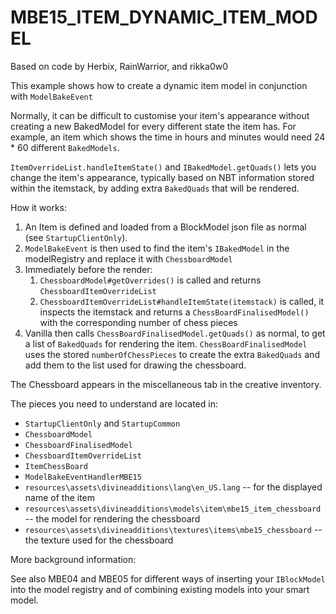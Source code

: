 # MBE15_ITEM_DYNAMIC_ITEM_MODEL

Based on code by Herbix, RainWarrior, and rikka0w0

This example shows how to create a dynamic item model in conjunction with `ModelBakeEvent`

Normally, it can be difficult to customise your item's appearance without creating a new BakedModel for every different state the item has. For example, an item which shows the time in hours and minutes would need 24 * 60 different `BakedModels`.

`ItemOverrideList.handleItemState()` and `IBakedModel.getQuads()` lets you change the item's appearance, typically based on NBT information stored within the itemstack, by adding extra `BakedQuads` that will be rendered.

How it works:

1. An Item is defined and loaded from a BlockModel json file as normal (see `StartupClientOnly`).
1. `ModelBakeEvent` is then used to find the item's `IBakedModel` in the modelRegistry and replace it with `ChessboardModel`
1. Immediately before the render:
    1. `ChessboardModel#getOverrides()` is called and returns `ChessboardItemOverrideList`
    1. `ChessboardItemOverrideList#handleItemState(itemstack)` is called, it inspects the itemstack and returns a `ChessBoardFinalisedModel()` with the corresponding number of chess pieces
1. Vanilla then calls `ChessBoardFinalisedModel.getQuads()` as normal, to get a list of `BakedQuads` for rendering the item. `ChessBoardFinalisedModel` uses the stored `numberOfChessPieces` to create the extra `BakedQuads` and add them to the list used for drawing the chessboard.

The Chessboard appears in the miscellaneous tab in the creative inventory.

The pieces you need to understand are located in:

* `StartupClientOnly` and `StartupCommon`
* `ChessboardModel`
* `ChessboardFinalisedModel`
* `ChessboardItemOverrideList`
* `ItemChessBoard`
* `ModelBakeEventHandlerMBE15`
* `resources\assets\divineadditions\lang\en_US.lang` -- for the displayed name of the item
* `resources\assets\divineadditions\models\item\mbe15_item_chessboard` -- the model for rendering the chessboard
* `resources\assets\divineadditions\textures\items\mbe15_chessboard` -- the texture used for the chessboard

More background information:

See also MBE04 and MBE05 for different ways of inserting your `IBlockModel` into the model registry and of combining existing models into your smart model.
